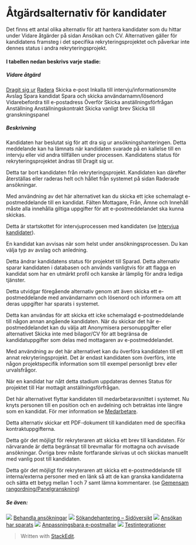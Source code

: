 # Åtgärdsalternativ för kandidater

Det finns ett antal olika alternativ för att hantera kandidater som du hittar under Vidare åtgärder på sidan Ansökan och CV. Alternativen gäller för kandidatens framsteg i det specifika rekryteringsprojektet och påverkar inte dennes status i andra rekryteringsprojekt.

#### I tabellen nedan beskrivs varje stadie:


##### Vidare åtgärd
[Dragit sig ur](https://www.google.com/url?q=http://rejecting_and_withdrawing_an_applicant.htm&source=gmail-html&ust=1636009249254000&usg=AFQjCNGK3iI8BwavIXrCbI38ureEfzPXmg)
[Radera](https://www.google.com/url?q=http://deleting_an_applicant.htm&source=gmail-html&ust=1636009249255000&usg=AFQjCNHT_PPvvFUZ-b5BIsZfPtJ1yFji4Q)
Skicka e-post
Inkalla till intervju/informationsmöte
Avslag
Spara kandidat
Spara och skicka användarnamn/lösenord
Vidarebefordra till e-postadress
Överför
Skicka anställningsförfrågan
Anställning
Anställningskontrakt
Skicka vanligt brev
Skicka till granskningspanel

##### Beskrivning
Kandidaten har beslutat sig för att dra sig ur ansökningshanteringen. Detta meddelande kan ha lämnats när kandidaten svarade på en kallelse till en intervju eller vid andra tillfällen under processen. Kandidatens status för rekryteringsprojektet ändras till Dragit sig ur.

Detta tar bort kandidaten från rekryteringsprojekt. Kandidaten kan därefter återställas eller raderas helt och hållet från systemet på sidan Raderade ansökningar.

Med användning av det här alternativet kan du skicka ett icke schemalagt e-postmeddelande till en kandidat. Fälten Mottagare, Från, Ämne och Innehåll måste alla innehålla giltiga uppgifter för att e-postmeddelandet ska kunna skickas.

Detta är startskottet för intervjuprocessen med kandidaten (se [Intervjua kandidater](https://www.google.com/url?q=http://interviewing_applicants.htm&source=gmail-html&ust=1636009249255000&usg=AFQjCNE_I7MKrFAbUDHrNqxzfvQ7n91DZg)).

En kandidat kan avvisas när som helst under ansökningsprocessen. Du kan välja typ av avslag och anledning.

Detta ändrar kandidatens status för projektet till Sparad. Detta alternativ sparar kandidaten i databasen och används vanligtvis för att flagga en kandidat som har en utmärkt profil och kanske är lämplig för andra lediga tjänster.

Detta utvidgar föregående alternativ genom att även skicka ett e-postmeddelande med användarnamn och lösenord och informera om att deras uppgifter har sparats i systemet.

Detta kan användas för att skicka ett icke schemalagd e-postmeddelande till någon annan angående kandidaten. När du skickar det här e-postmeddelandet kan du välja att Anonymisera personuppgifter eller alternativet Skicka inte med bilagor/CV för att begränsa de kandidatuppgifter som delas med mottagaren av e-postmeddelandet.

Med användning av det här alternativet kan du överföra kandidaten till ett annat rekryteringsprojekt. Det är endast kandidaten som överförs, inte någon projektspecifik information som till exempel personligt brev eller urvalsfrågor.

När en kandidat har nått detta stadium uppdateras dennes Status för projektet till Har mottagit anställningsförfrågan.

Det här alternativet flyttar kandidaten till medarbetaravsnittet i systemet. Nu knyts personen till en position och en avdelning och betraktas inte längre som en kandidat. För mer information se [Medarbetare](https://www.google.com/url?q=http://guide_for_users_employees.htm&source=gmail-html&ust=1636009249255000&usg=AFQjCNHQZ7gKpOf-irhJmQrT3Vgos14XAQ).

Detta alternativ skickar ett PDF-dokument till kandidaten med de specifika kontraktuppgifterna.

Detta gör det möjligt för rekryteraren att skicka ett brev till kandidaten. För närvarande är detta begränsat till brevmallar för mottagna och avvisade ansökningar. Övriga brev måste fortfarande skrivas ut och skickas manuellt med vanlig post till kandidaten.

Detta gör det möjligt för rekryteraren att skicka ett e-postmeddelande till interna/externa personer med en länk så att de kan granska kandidaterna och sätta ett betyg mellan 1 och 7 samt lämna kommentarer. (se [Gemensam rangordning/Panelgranskning](https://www.google.com/url?q=http://collaborative_rating_panel_review.htm&source=gmail-html&ust=1636009249255000&usg=AFQjCNH2dcCTVxhHvgkBO9EpUtYKIk8ECg))


##### Se även:
![](https://ci6.googleusercontent.com/proxy/-22dcnzbmvcvXC1qchy37X8HqOnNdtVQdmbUT6hxKRWKcyRxuLMETprSllOz-gcmI3U7kiFm9tHNq8oqYLIlqurrO4c=s0-d-e1-ft#http://../Resources/Images/icon-document-link.png)  [Behandla ansökningar](https://www.google.com/url?q=http://processing_applications.htm&source=gmail-html&ust=1636009249255000&usg=AFQjCNGoEnF5PC0pgW-hd5Gr6NUpwJaOVw)
![](https://ci6.googleusercontent.com/proxy/-22dcnzbmvcvXC1qchy37X8HqOnNdtVQdmbUT6hxKRWKcyRxuLMETprSllOz-gcmI3U7kiFm9tHNq8oqYLIlqurrO4c=s0-d-e1-ft#http://../Resources/Images/icon-document-link.png)  [Sökandehantering – Sidöversikt](https://www.google.com/url?q=http://application_handling_page_overview.htm&source=gmail-html&ust=1636009249255000&usg=AFQjCNHKDQKBbOZt0Ifkjt9jRjVE2cmIsQ)
![](https://ci6.googleusercontent.com/proxy/-22dcnzbmvcvXC1qchy37X8HqOnNdtVQdmbUT6hxKRWKcyRxuLMETprSllOz-gcmI3U7kiFm9tHNq8oqYLIlqurrO4c=s0-d-e1-ft#http://../Resources/Images/icon-document-link.png)  [Ansökan har sparats](https://www.google.com/url?q=http://application_saved.htm&source=gmail-html&ust=1636009249255000&usg=AFQjCNF0vy0rJTyCJAzY_1ZfohTjeEOJIw)
![](https://ci6.googleusercontent.com/proxy/-22dcnzbmvcvXC1qchy37X8HqOnNdtVQdmbUT6hxKRWKcyRxuLMETprSllOz-gcmI3U7kiFm9tHNq8oqYLIlqurrO4c=s0-d-e1-ft#http://../Resources/Images/icon-document-link.png)  [Anpassningsbara e-postmallar](https://www.google.com/url?q=http://customizable_email_templates.htm&source=gmail-html&ust=1636009249255000&usg=AFQjCNELDp4HIrAaGMa_qRKf4lArH28Fmg)
![](https://ci6.googleusercontent.com/proxy/-22dcnzbmvcvXC1qchy37X8HqOnNdtVQdmbUT6hxKRWKcyRxuLMETprSllOz-gcmI3U7kiFm9tHNq8oqYLIlqurrO4c=s0-d-e1-ft#http://../Resources/Images/icon-document-link.png)  [Testintegrationer](https://www.google.com/url?q=http://test_integrations.htm&source=gmail-html&ust=1636009249255000&usg=AFQjCNFxDgCxA-nTI-BVoHgQJX9e8GGeBw)
> Written with [StackEdit](https://stackedit.io/).
<!--stackedit_data:
eyJoaXN0b3J5IjpbLTIwNzc4MzI1NTFdfQ==
-->